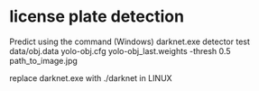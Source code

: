 # license plate detection

Predict using the command (Windows)
darknet.exe detector test data/obj.data yolo-obj.cfg yolo-obj_last.weights -thresh 0.5  path_to_image.jpg

replace darknet.exe with ./darknet in LINUX
